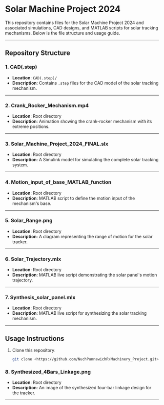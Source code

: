 # **Solar Machine Project 2024**

This repository contains files for the Solar Machine Project 2024 and associated simulations, CAD designs, and MATLAB scripts for solar tracking mechanisms. Below is the file structure and usage guide.

---

## **Repository Structure**

### **1. CAD(.step)**
- **Location**: `CAD(.step)/`
- **Description**: Contains `.step` files for the CAD model of the solar tracking mechanism.

---

### **2. Crank_Rocker_Mechanism.mp4**
- **Location**: Root directory
- **Description**: Animation showing the crank-rocker mechanism with its extreme positions.

---

### **3. Solar_Machine_Project_2024_FINAL.slx**
- **Location**: Root directory
- **Description**: A Simulink model for simulating the complete solar tracking system.

---

### **4. Motion_input_of_base_MATLAB_function**
- **Location**: Root directory
- **Description**: MATLAB script to define the motion input of the mechanism's base.

---

### **5. Solar_Range.png**
- **Location**: Root directory
- **Description**: A diagram representing the range of motion for the solar tracker.

---

### **6. Solar_Trajectory.mlx**
- **Location**: Root directory
- **Description**: MATLAB live script demonstrating the solar panel's motion trajectory.

---

### **7. Synthesis_solar_panel.mlx**
- **Location**: Root directory
- **Description**: MATLAB live script for synthesizing the solar tracking mechanism.

---

## **Usage Instructions**
1. Clone this repository:
   ```bash
   git clone <https://github.com/NuchPunnawichP/Machinery_Project.git>

### **8. Synthesized_4Bars_Linkage.png**
- **Location**: Root directory
- **Description**: An image of the synthesized four-bar linkage design for the tracker.

---
